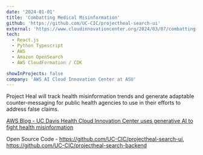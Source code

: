 ```yaml
---
date: '2024-01-01'
title: 'Combatting Medical Misinformation'
github: 'https://github.com/UC-CIC/projectheal-search-ui'
external: 'https://www.cloudinnovationcenter.org/2024/03/07/combatting-medical-misinformation'
tech:
  - React.js
  - Python Typescript
  - AWS
  - Amazon OpenSearch
  - AWS CloudFormation / CDK

showInProjects: false
company: 'AWS AI Cloud Innovation Center at ASU'
---
```


Project Heal will track health misinformation trends and generate adaptable counter-messaging for public health agencies to use in their efforts to address false claims.

[AWS Blog - UC Davis Health Cloud Innovation Center uses generative AI to fight health misinformation](https://aws.amazon.com/blogs/publicsector/uc-davis-health-cloud-innovation-center-powered-by-aws-uses-generative-ai-to-fight-health-misinformation/)

Open Source Code - https://github.com/UC-CIC/projectheal-search-ui, https://github.com/UC-CIC/projectheal-search-backend 

